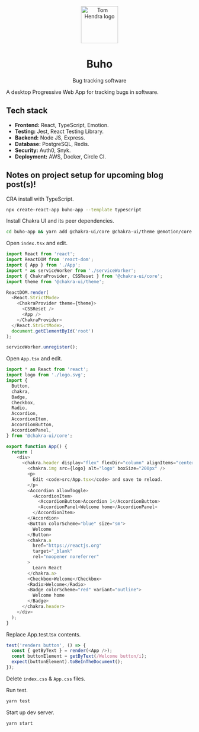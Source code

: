 <div align=center>
<img alt="Tom Hendra logo" src="https://res.cloudinary.com/tomhendra/image/upload/v1567091669/tomhendra-logo/tomhendra-logo-round-1024.png" width="100" />
<h1>Buho</h1>
<p>Bug tracking software</p>
</div>

A desktop Progressive Web App for tracking bugs in software.

## Tech stack

- **Frontend:** React, TypeScript, Emotion.
- **Testing:** Jest, React Testing Library.
- **Backend:** Node JS, Express.
- **Database:** PostgreSQL, Redis.
- **Security:** Auth0, Snyk.
- **Deployment:** AWS, Docker, Circle CI.

## Notes on project setup for upcoming blog post(s)!

CRA install with TypeScript.

```sh
npx create-react-app buho-app --template typescript
```

Install Chakra UI and its peer dependencies.

```sh
cd buho-app && yarn add @chakra-ui/core @chakra-ui/theme @emotion/core @emotion/styled emotion-theming
```

Open `index.tsx` and edit.

```js
import React from 'react';
import ReactDOM from 'react-dom';
import { App } from './App';
import * as serviceWorker from './serviceWorker';
import { ChakraProvider, CSSReset } from '@chakra-ui/core';
import theme from '@chakra-ui/theme';

ReactDOM.render(
  <React.StrictMode>
    <ChakraProvider theme={theme}>
      <CSSReset />
      <App />
    </ChakraProvider>
  </React.StrictMode>,
  document.getElementById('root')
);

serviceWorker.unregister();
```

Open `App.tsx` and edit.

```js
import * as React from 'react';
import logo from './logo.svg';
import {
  Button,
  chakra,
  Badge,
  Checkbox,
  Radio,
  Accordion,
  AccordionItem,
  AccordionButton,
  AccordionPanel,
} from '@chakra-ui/core';

export function App() {
  return (
    <div>
      <chakra.header display="flex" flexDir="column" alignItems="center">
        <chakra.img src={logo} alt="logo" boxSize="200px" />
        <p>
          Edit <code>src/App.tsx</code> and save to reload.
        </p>
        <Accordion allowToggle>
          <AccordionItem>
            <AccordionButton>Accordion 1</AccordionButton>
            <AccordionPanel>Welcome home</AccordionPanel>
          </AccordionItem>
        </Accordion>
        <Button colorScheme="blue" size="sm">
          Welcome
        </Button>
        <chakra.a
          href="https://reactjs.org"
          target="_blank"
          rel="noopener noreferrer"
        >
          Learn React
        </chakra.a>
        <Checkbox>Welcome</Checkbox>
        <Radio>Welcome</Radio>
        <Badge colorScheme="red" variant="outline">
          Welcome home
        </Badge>
      </chakra.header>
    </div>
  );
}
```

Replace App.test.tsx contents.

```js
test('renders button', () => {
  const { getByText } = render(<App />);
  const buttonElement = getByText(/Welcome button/i);
  expect(buttonElement).toBeInTheDocument();
});
```

Delete `index.css` & `App.css` files.

Run test.

```sh
yarn test
```

Start up dev server.

```sh
yarn start
```
